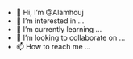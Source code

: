 - 👋 Hi, I’m @Alamhouj
- 👀 I’m interested in ...
- 🌱 I’m currently learning ...
- 💞️ I’m looking to collaborate on ...
- 📫 How to reach me ...

<!---
Alamhouj/Alamhouj is a ✨ special ✨ repository because its `README.md` (this file) appears on your GitHub profile.
You can click the Preview link to take a look at your changes.
--->
